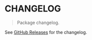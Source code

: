 # CHANGELOG

> Package changelog.

See [GitHub Releases](https://github.com/stdlib-js/math-iter-special-cosh/releases) for the changelog.
